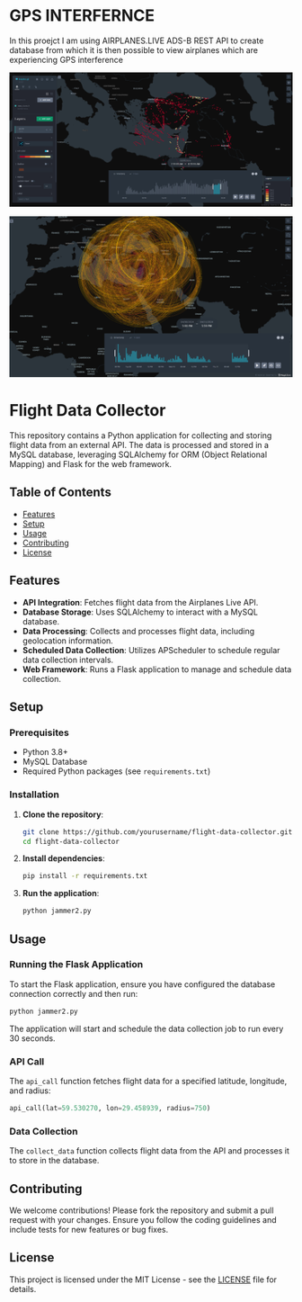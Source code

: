 # GPS INTERFERNCE

In this proejct I am using AIRPLANES.LIVE ADS-B REST API to create database from which it is then possible to view airplanes which are experiencing GPS interference

![Airplanes who register low GPS accuracy](images/linkdin_p.png)

![Using radio horizon to determine possible location of GPS jammer](images/radio_horizon_p.png)



# Flight Data Collector

This repository contains a Python application for collecting and storing flight data from an external API. The data is processed and stored in a MySQL database, leveraging SQLAlchemy for ORM (Object Relational Mapping) and Flask for the web framework.

## Table of Contents
- [Features](#features)
- [Setup](#setup)
- [Usage](#usage)
- [Contributing](#contributing)
- [License](#license)

## Features

- **API Integration**: Fetches flight data from the Airplanes Live API.
- **Database Storage**: Uses SQLAlchemy to interact with a MySQL database.
- **Data Processing**: Collects and processes flight data, including geolocation information.
- **Scheduled Data Collection**: Utilizes APScheduler to schedule regular data collection intervals.
- **Web Framework**: Runs a Flask application to manage and schedule data collection.

## Setup

### Prerequisites

- Python 3.8+
- MySQL Database
- Required Python packages (see `requirements.txt`)

### Installation

1. **Clone the repository**:
    ```bash
    git clone https://github.com/yourusername/flight-data-collector.git
    cd flight-data-collector
    ```

2. **Install dependencies**:
    ```bash
    pip install -r requirements.txt
    ```

3. **Run the application**:
    ```bash
    python jammer2.py
    ```

## Usage

### Running the Flask Application

To start the Flask application, ensure you have configured the database connection correctly and then run:
```bash
python jammer2.py
```
The application will start and schedule the data collection job to run every 30 seconds.

### API Call

The `api_call` function fetches flight data for a specified latitude, longitude, and radius:
```python
api_call(lat=59.530270, lon=29.458939, radius=750)
```

### Data Collection

The `collect_data` function collects flight data from the API and processes it to store in the database.

## Contributing

We welcome contributions! Please fork the repository and submit a pull request with your changes. Ensure you follow the coding guidelines and include tests for new features or bug fixes.

## License

This project is licensed under the MIT License - see the [LICENSE](LICENSE) file for details.
